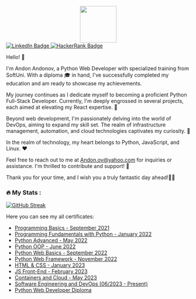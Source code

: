 <div id="header" align="center">
   <img src="https://media.giphy.com/media/hqU2KkjW5bE2v2Z7Q2/giphy.gif" width="100"/>
</div>

<div id="badges">
  <a href="https://www.linkedin.com/in/andon-ov">
    <img src="https://img.shields.io/badge/LinkedIn-blue?style=for-the-badge&logo=linkedin&logoColor=white" alt="LinkedIn Badge"/>
  </a>
   <a href="https://www.hackerrank.com/BigDo">
    <img src="https://img.shields.io/badge/HackerRank-green?style=for-the-badge&logo=HackerRank&logoColor=white" alt="HackerRank Badge"/>
  </a>
</div>


Hello! 👋

I'm Andon Andonov, a Python Web Developer with specialized training from SoftUni. 
With a diploma 🎓 in hand, I've successfully completed my education and am ready to showcase my achievements.

My journey continues as I dedicate myself to becoming a proficient Python Full-Stack Developer. 
Currently, I'm deeply engrossed in several projects, each aimed at elevating my React expertise. 🌱

Beyond web development, I'm passionately delving into the world of DevOps, aiming to expand my skill set. 
The realm of infrastructure management, automation, and cloud technologies captivates my curiosity. 🚀

In the realm of technology, my heart belongs to Python, JavaScript, and Linux. ❤️

Feel free to reach out to me at Andon.ov@yahoo.com for inquiries or assistance. 
I'm thrilled to contribute and support! 💬

Thank you for your time, and I wish you a truly fantastic day ahead!👋🌟


### :fire: My Stats :


[![GitHub Streak](http://github-readme-streak-stats.herokuapp.com?user=Andon-ov&theme=dark&background=000000)](https://git.io/streak-stats)

Here you can see my all certificates:

- [Programming Basics - September 2021](https://softuni.bg/certificates/details/116579/722a9e3f)
- [Programming Fundamentals with Python - January 2022](https://softuni.bg/certificates/details/129064/a4a5df30)
- [Python Advanced - May 2022](https://softuni.bg/certificates/details/135930/eaa7da7c)
- [Python OOP - June 2022](https://softuni.bg/certificates/details/140917/0e009a58)
- [Python Web Basics - September 2022](https://softuni.bg/certificates/details/147044/ff1d104c)
- [Python Web Framework - November 2022](https://softuni.bg/certificates/details/152946/d4a38a41)
- [HTML & CSS - January 2023](https://softuni.bg/certificates/details/163058/28db8b2e)
- [JS Front-End - February 2023](https://softuni.bg/certificates/details/170741/1533ef14)
- [Containers and Cloud - May 2023](https://softuni.bg/certificates/details/174474/b265410d)
- [Software Engineering and DevOps (06/2023 - Present)]()
- [Python Web Developer Diploma](https://softuni.bg/certificates/details/178500/14e84108)



